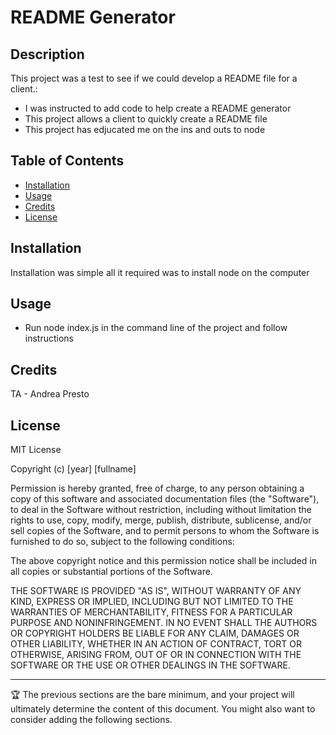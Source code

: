 # README Generator

## Description

This project was a test to see if we could develop a README file for a client.:

- I was instructed to add code to help create a README generator 
- This project allows a client to quickly create a README file
- This project has edjucated me on the ins and outs to node

## Table of Contents

- [Installation](#installation)
- [Usage](#usage)
- [Credits](#credits)
- [License](#license)

## Installation

Installation was simple all it required was to install node on the computer

## Usage

- Run node index.js in the command line of the project and follow instructions

## Credits

TA - Andrea Presto

## License

MIT License

Copyright (c) [year] [fullname]

Permission is hereby granted, free of charge, to any person obtaining a copy
of this software and associated documentation files (the "Software"), to deal
in the Software without restriction, including without limitation the rights
to use, copy, modify, merge, publish, distribute, sublicense, and/or sell
copies of the Software, and to permit persons to whom the Software is
furnished to do so, subject to the following conditions:

The above copyright notice and this permission notice shall be included in all
copies or substantial portions of the Software.

THE SOFTWARE IS PROVIDED "AS IS", WITHOUT WARRANTY OF ANY KIND, EXPRESS OR
IMPLIED, INCLUDING BUT NOT LIMITED TO THE WARRANTIES OF MERCHANTABILITY,
FITNESS FOR A PARTICULAR PURPOSE AND NONINFRINGEMENT. IN NO EVENT SHALL THE
AUTHORS OR COPYRIGHT HOLDERS BE LIABLE FOR ANY CLAIM, DAMAGES OR OTHER
LIABILITY, WHETHER IN AN ACTION OF CONTRACT, TORT OR OTHERWISE, ARISING FROM,
OUT OF OR IN CONNECTION WITH THE SOFTWARE OR THE USE OR OTHER DEALINGS IN THE
SOFTWARE.


---

🏆 The previous sections are the bare minimum, and your project will ultimately determine the content of this document. You might also want to consider adding the following sections.
